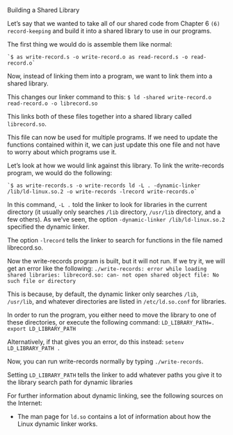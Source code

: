 Building a Shared Library

Let’s say that we wanted to take all of our shared code from Chapter 6 `(6) record-keeping` and build it into a shared library to use in our programs.

The first thing we would do is assemble them like normal:

    `$ as write-record.s -o write-record.o as read-record.s -o read-record.o`

Now, instead of linking them into a program, we want to link them into a shared library.

This changes our linker command to this:
    `$ ld -shared write-record.o read-record.o -o librecord.so`

This links both of these files together into a shared library called `librecord.so`.

This file can now be used for multiple programs. If we need to update the functions contained within it, we can just update this one file and not have to worry about which programs use it.

Let’s look at how we would link against this library.
To link the write-records program, we would do the following:
 
    `$ as write-records.s -o write-records ld -L . -dynamic-linker /lib/ld-linux.so.2 -o write-records -lrecord write-records.o`

In this command, `-L .` told the linker to look for libraries in the current directory (it usually only searches `/lib` directory, `/usr/lib` directory, and a few others).
As we’ve seen, the option `-dynamic-linker /lib/ld-linux.so.2` specified the dynamic linker.

The option `-lrecord` tells the linker to search for functions in the file named librecord.so.

Now the write-records program is built, but it will not run. If we try it, we will get an error like the following:
`./write-records: error while loading shared libraries: librecord.so: can- not open shared object file: No such file or directory`

This is because, by default, the dynamic linker only searches `/lib`, `/usr/lib`, and whatever directories are listed in `/etc/ld.so.conf` for libraries.

In order to run the program, you either need to move the library to one of these directories, or execute the following command: `LD_LIBRARY_PATH=.`
`export LD_LIBRARY_PATH`

Alternatively, if that gives you an error, do this instead:
`setenv LD_LIBRARY_PATH .`

Now, you can run write-records normally by typing `./write-records`.

Setting `LD_LIBRARY_PATH` tells the linker to add whatever paths you give it to the library search path for dynamic libraries


For further information about dynamic linking, see the following sources on the Internet:
- The man page for `ld.so` contains a lot of information about how the Linux dynamic linker works.


